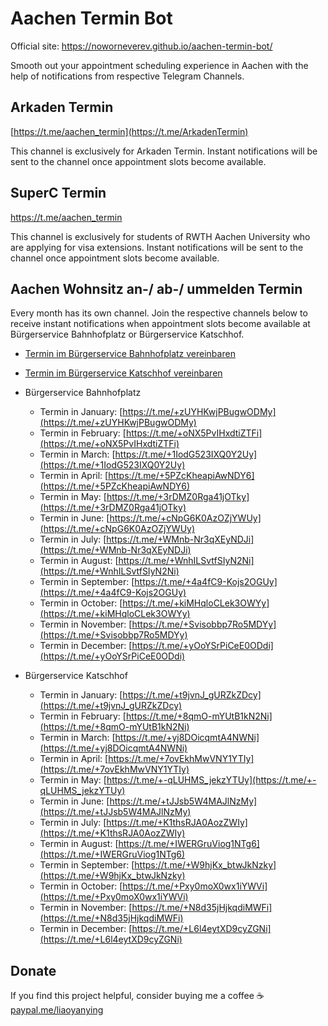 # Aachen Termin Bot 

Official site: https://noworneverev.github.io/aachen-termin-bot/

Smooth out your appointment scheduling experience in Aachen with the help of notifications from respective Telegram Channels.

## Arkaden Termin
[https://t.me/aachen_termin](https://t.me/ArkadenTermin)

This channel is exclusively for Arkaden Termin. Instant notifications will be sent to the channel once appointment slots become available.


## SuperC Termin
https://t.me/aachen_termin

This channel is exclusively for students of RWTH Aachen University who are applying for visa extensions. Instant notifications will be sent to the channel once appointment slots become available.

## Aachen Wohnsitz an-/ ab-/ ummelden Termin
Every month has its own channel. Join the respective channels below to receive instant notifications when appointment slots become available at Bürgerservice Bahnhofplatz or Bürgerservice Katschhof.

- [Termin im Bürgerservice Bahnhofplatz vereinbaren](https://www.qtermin.de/bahnhofplatzkatschhof?calendarid=57003,57091,57092,57093,57094,71058,71059,71060,71061,71062,77257,77289,77291,77292,133608,133610,133607,133612,133614,133615,133616)

- [Termin im Bürgerservice Katschhof vereinbaren](https://qtermin.de/BahnhofplatzKatschhof?calendarid=57095,57096,57097,74724,74725,133598)

- Bürgerservice Bahnhofplatz
  - Termin in January: [https://t.me/+zUYHKwjPBugwODMy](https://t.me/+zUYHKwjPBugwODMy)
  - Termin in February: [https://t.me/+oNX5PvIHxdtiZTFi](https://t.me/+oNX5PvIHxdtiZTFi)
  - Termin in March: [https://t.me/+1IodG523IXQ0Y2Uy](https://t.me/+1IodG523IXQ0Y2Uy)
  - Termin in April: [https://t.me/+5PZcKheapiAwNDY6](https://t.me/+5PZcKheapiAwNDY6)
  - Termin in May: [https://t.me/+3rDMZ0Rga41jOTky](https://t.me/+3rDMZ0Rga41jOTky)
  - Termin in June: [https://t.me/+cNpG6K0AzOZjYWUy](https://t.me/+cNpG6K0AzOZjYWUy)
  - Termin in July: [https://t.me/+WMnb-Nr3qXEyNDJi](https://t.me/+WMnb-Nr3qXEyNDJi)
  - Termin in August: [https://t.me/+WnhILSvtfSIyN2Ni](https://t.me/+WnhILSvtfSIyN2Ni)
  - Termin in September: [https://t.me/+4a4fC9-Kojs2OGUy](https://t.me/+4a4fC9-Kojs2OGUy)
  - Termin in October: [https://t.me/+kiMHqloCLek3OWYy](https://t.me/+kiMHqloCLek3OWYy)
  - Termin in November: [https://t.me/+Svisobbp7Ro5MDYy](https://t.me/+Svisobbp7Ro5MDYy)
  - Termin in December: [https://t.me/+yOoYSrPiCeE0ODdi](https://t.me/+yOoYSrPiCeE0ODdi)
  
- Bürgerservice Katschhof
  - Termin in January: [https://t.me/+t9jvnJ_gURZkZDcy](https://t.me/+t9jvnJ_gURZkZDcy)
  - Termin in February: [https://t.me/+8qmO-mYUtB1kN2Ni](https://t.me/+8qmO-mYUtB1kN2Ni)
  - Termin in March: [https://t.me/+yj8DOicqmtA4NWNi](https://t.me/+yj8DOicqmtA4NWNi)
  - Termin in April: [https://t.me/+7ovEkhMwVNY1YTIy](https://t.me/+7ovEkhMwVNY1YTIy)
  - Termin in May: [https://t.me/+-qLUHMS_jekzYTUy](https://t.me/+-qLUHMS_jekzYTUy)
  - Termin in June: [https://t.me/+tJJsb5W4MAJlNzMy](https://t.me/+tJJsb5W4MAJlNzMy)
  - Termin in July: [https://t.me/+K1thsRJA0AozZWIy](https://t.me/+K1thsRJA0AozZWIy)
  - Termin in August: [https://t.me/+IWERGruViog1NTg6](https://t.me/+IWERGruViog1NTg6)
  - Termin in September: [https://t.me/+W9hjKx_btwJkNzky](https://t.me/+W9hjKx_btwJkNzky)
  - Termin in October: [https://t.me/+Pxy0moX0wx1iYWVi](https://t.me/+Pxy0moX0wx1iYWVi)
  - Termin in November: [https://t.me/+N8d35jHjkqdiMWFi](https://t.me/+N8d35jHjkqdiMWFi)
  - Termin in December: [https://t.me/+L6l4eytXD9cyZGNi](https://t.me/+L6l4eytXD9cyZGNi)

## Donate
If you find this project helpful, consider buying me a coffee ☕️    
[paypal.me/liaoyanying](https://www.paypal.me/liaoyanying)

